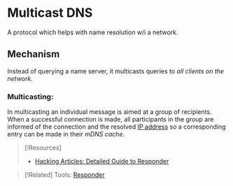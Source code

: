 
# Multicast DNS
A protocol which helps with name resolution w/i a network.
## Mechanism
Instead of querying a name server, it multicasts queries to *all clients on the network.*
### Multicasting:
In multicasting an individual message is aimed at a group of recipients. When a successful connection is made, all participants in the group are informed of the connection and the resolved [IP address](networking/OSI/IP-addresses.md) so a corresponding entry can be made in their *mDNS cache*.

> [!Resources]
> - [Hacking Articles: Detailed Guide to Responder](https://www.hackingarticles.in/a-detailed-guide-on-responder-llmnr-poisoning/)

> [!Related]
> Tools: [Responder](cybersecurity/tools/exploitation/responder.md)

